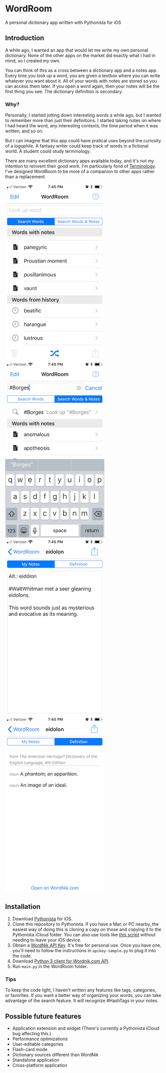 # WordRoom 
A personal dictionary app written with Pythonista for iOS

## Introduction

A while ago, I wanted an app that would let me write my own personal dictionary. None of the other apps on the market did exactly what I had in mind, so I created my own. 

You can think of this as a cross between a dictionary app and a notes app. Every time you look up a word, you are given a textbox where you can write whatever you want about it. All of your words with notes are stored so you can access them later. If you open a word again, then your notes will be the first thing you see. The dictionary definition is secondary.

### Why?

Personally, I started jotting down interesting words a while ago, but I wanted to remember more than just their definitions. I started taking notes on where I had heard the word, any interesting contexts, the time period when it was written, and so on. 

But I can imagine that this app could have pratical uses beyond the curiosity of a logophile. A fantasy writer could keep track of words in a fictional world. A student could study terminology.

There are many excellent dictionary apps available today, and it's not my intention to reinvent their good work. I'm particularly fond of [Terminology](https://agiletortoise.com/terminology/). I've designed WordRoom to be more of a companion to other apps rather than a replacement.

![Screenshot](screenshot1.png) ![Screenshot](screenshot2.png) ![Screenshot](screenshot3.png) ![Screenshot](screenshot4.png)

## Installation

1. Download [Pythonista](http://omz-software.com/pythonista/) for iOS. 
2. Clone this repository to Pythonista. If you have a Mac or PC nearby, the easiest way of doing this is cloning a copy on those and copying it to the Pythonista iCloud folder. You can also use tools like [this script](https://github.com/cclauss/Ten-lines-or-less/blob/master/read_zipfile_from_github.py) without needing to leave your iOS device.
3. Obtain a [WordNik API Key](https://developer.wordnik.com). It's free for personal use. Once you have one, you'll need to follow the instructions in `apikey-sample.py` to plug it into the code.
4. Download [Python 3 client for Wordnik.com API](https://github.com/wordnik/wordnik-python3).
5. Run `main.py` in the WordRoom folder.

### Tips

To keep the code light, I haven't written any features like tags, categories, or favorites. If you want a better way of organizing your words, you can take advantage of the search feature. It will recognize #HashTags in your notes.

## Possible future features

- Application extension and widget (There's currently a Pythonista iCloud bug affecting this.)
- Performance optimizations
- User-editable categories
- Flash-card mode
- Dictionary sources different than WordNik
- Standalone application
- Cross-platform application

